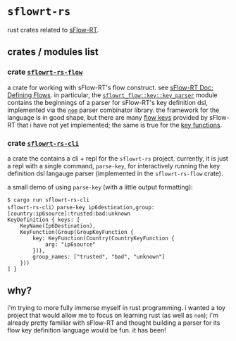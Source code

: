 # `sflowrt-rs`

rust crates related to [sFlow-RT](https://sflow-rt.com/).

## crates / modules list

### crate [`sflowrt-rs-flow`](./sflowrt-rs-flow/)

a crate for working with sFlow-RT's flow construct. see
[sFlow-RT Doc: Defining Flows](https://sflow-rt.com/define_flow.php). in particular,
the [`sflowrt_flow::key::key_parser`](./sflowrt-rs-flow/src/key/key_parser.rs) module
contains the beginnings of a parser for sFlow-RT's key definition dsl, implemented via
the [`nom`](https://docs.rs/nom/latest/nom/) parser combinator library. the framework
for the language is in good shape, but there are many
[flow keys](https://sflow-rt.com/define_flow.php#keys) provided by sFlow-RT that i have
not yet implemented; the same is true for the
[key functions](https://sflow-rt.com/define_flow.php#keyfunctions).

### crate [`sflowrt-rs-cli`](./sflowrt-rs-cli/)

a crate the contains a cli + repl for the `sflowrt-rs` project. currently, it is just
a repl with a single command, `parse-key`, for interactively running the key
definition dsl langauge parser (implemented in the `sflowrt-rs-flow` crate).

a small demo of using `parse-key` (with a little output formatting):

```shell
$ cargo run sflowrt-rs-cli
sflowrt-rs-cli〉parse-key ip6destination,group:[country:ip6source]:trusted:bad:unknown
KeyDefinition { keys: [
    KeyName(Ip6Destination),
    KeyFunction(Group(GroupKeyFunction {
        key: KeyFunction(Country(CountryKeyFunction {
            arg: "ip6source"
        })),
        group_names: ["trusted", "bad", "unknown"]
    }))
] }
```

## why?

i'm trying to more fully immerse myself in rust programming. i wanted a toy project
that would allow me to focus on learning rust (as well as `nom`); i'm already pretty
familiar with sFlow-RT and thought building a parser for its flow key definition
language would be fun. it has been!
